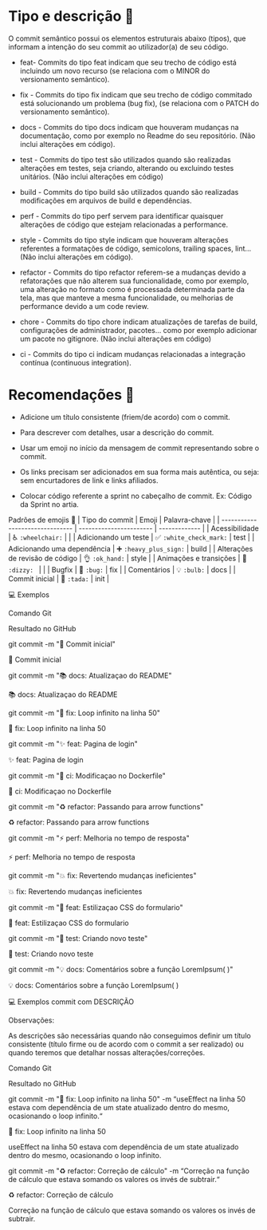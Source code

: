 # Tipo e descrição 🦄

O commit semântico possui os elementos estruturais abaixo (tipos), que informam a intenção do seu commit ao utilizador(a) de seu código.

* feat- Commits do tipo feat indicam que seu trecho de código está incluindo um novo recurso (se relaciona com o MINOR do versionamento semântico).

* fix - Commits do tipo fix indicam que seu trecho de código commitado está solucionando um problema (bug fix), (se relaciona com o PATCH do versionamento semântico).

* docs - Commits do tipo docs indicam que houveram mudanças na documentação, como por exemplo no Readme do seu repositório. (Não inclui alterações em código).

* test - Commits do tipo test são utilizados quando são realizadas alterações em testes, seja criando, alterando ou excluindo testes unitários. (Não inclui alterações em código)

* build - Commits do tipo build são utilizados quando são realizadas modificações em arquivos de build e dependências.

* perf - Commits do tipo perf servem para identificar quaisquer alterações de código que estejam relacionadas a performance.

* style - Commits do tipo style indicam que houveram alterações referentes a formatações de código, semicolons, trailing spaces, lint... (Não inclui alterações em código).

* refactor - Commits do tipo refactor referem-se a mudanças devido a refatorações que não alterem sua funcionalidade, como por exemplo, uma alteração no formato como é processada determinada parte da tela, mas que manteve a mesma funcionalidade, ou melhorias de performance devido a um code review.

* chore - Commits do tipo chore indicam atualizações de tarefas de build, configurações de administrador, pacotes... como por exemplo adicionar um pacote no gitignore. (Não inclui alterações em código)

* ci - Commits do tipo ci indicam mudanças relacionadas a integração contínua (continuous integration).



# Recomendações 🎉

* Adicione um título consistente (friem/de acordo) com o commit.

* Para descrever com detalhes, usar a descrição do commit.

* Usar um emoji no início da mensagem de commit representando sobre o commit.

* Os links precisam ser adicionados em sua forma mais autêntica, ou seja: sem encurtadores de link e links afiliados.

* Colocar código referente a sprint no cabeçalho de commit. Ex: Código da Sprint no artia.


Padrões de emojis 💈
| Tipo do commit                  | Emoji                   | Palavra-chave |
| ------------------------------- | ----------------------- | ------------- |
| Acessibilidade                  | ♿ `:wheelchair:`       |               |
| Adicionando um teste            | ✅ `:white_check_mark:` | test          |
| Adicionando uma dependência     | ➕ `:heavy_plus_sign:`  | build         |
| Alterações de revisão de código | 👌 `:ok_hand:`          | style         |
| Animações e transições          | 💫 `:dizzy: `           |               |
| Bugfix                          | 🐛 `:bug:`              | fix           |
| Comentários                     | 💡 `:bulb:`             | docs          |
| Commit inicial                  | 🎉 `:tada:`             | init          |

💻 Exemplos

Comando Git

Resultado no GitHub

git commit -m ":tada: Commit inicial"

🎉 Commit inicial

git commit -m ":books: docs: Atualizaçao do README"

📚 docs: Atualizaçao do README

git commit -m ":bug: fix: Loop infinito na linha 50"

🐛 fix: Loop infinito na linha 50

git commit -m ":sparkles: feat: Pagina de login"

✨ feat: Pagina de login

git commit -m ":bricks: ci: Modificaçao no Dockerfile"

🧱 ci: Modificaçao no Dockerfile

git commit -m ":recycle: refactor: Passando para arrow functions"

♻️ refactor: Passando para arrow functions

git commit -m ":zap: perf: Melhoria no tempo de resposta"

⚡ perf: Melhoria no tempo de resposta

git commit -m ":boom: fix: Revertendo mudanças ineficientes"

💥 fix: Revertendo mudanças ineficientes

git commit -m ":lipstick: feat: Estilizaçao CSS do formulario"

💄 feat: Estilizaçao CSS do formulario

git commit -m ":test_tube: test: Criando novo teste"

🧪 test: Criando novo teste

git commit -m ":bulb: docs: Comentários sobre a função LoremIpsum( )"

💡 docs: Comentários sobre a função LoremIpsum( )

💻 Exemplos commit com DESCRIÇÃO

Observações: 

As descrições são necessárias quando não conseguimos definir um título consistente (título firme ou de acordo com o commit a ser realizado) ou quando teremos que detalhar nossas alterações/correções.

Comando Git

Resultado no GitHub

git commit -m ":bug: fix: Loop infinito na linha 50" 
-m “useEffect na linha 50 estava com dependência de um state atualizado dentro do mesmo, ocasionando o loop infinito.“

🐛 fix: Loop infinito na linha 50

useEffect na linha 50 estava com dependência de um state atualizado dentro do mesmo, ocasionando o loop infinito.

git commit -m ":recycle: refactor: Correção de cálculo"
-m “Correção na função de cálculo que estava somando os valores os invés de subtrair.“

♻️ refactor: Correção de cálculo

Correção na função de cálculo que estava somando os valores os invés de subtrair.


